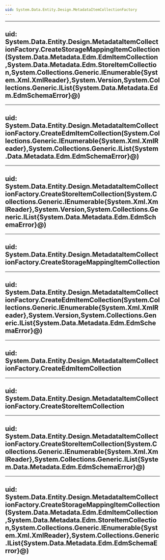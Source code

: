 ```yaml
---
uid: System.Data.Entity.Design.MetadataItemCollectionFactory
---
```


---
uid: System.Data.Entity.Design.MetadataItemCollectionFactory.CreateStorageMappingItemCollection(System.Data.Metadata.Edm.EdmItemCollection,System.Data.Metadata.Edm.StoreItemCollection,System.Collections.Generic.IEnumerable{System.Xml.XmlReader},System.Version,System.Collections.Generic.IList{System.Data.Metadata.Edm.EdmSchemaError}@)
---

---
uid: System.Data.Entity.Design.MetadataItemCollectionFactory.CreateEdmItemCollection(System.Collections.Generic.IEnumerable{System.Xml.XmlReader},System.Collections.Generic.IList{System.Data.Metadata.Edm.EdmSchemaError}@)
---

---
uid: System.Data.Entity.Design.MetadataItemCollectionFactory.CreateStoreItemCollection(System.Collections.Generic.IEnumerable{System.Xml.XmlReader},System.Version,System.Collections.Generic.IList{System.Data.Metadata.Edm.EdmSchemaError}@)
---

---
uid: System.Data.Entity.Design.MetadataItemCollectionFactory.CreateStorageMappingItemCollection
---

---
uid: System.Data.Entity.Design.MetadataItemCollectionFactory.CreateEdmItemCollection(System.Collections.Generic.IEnumerable{System.Xml.XmlReader},System.Version,System.Collections.Generic.IList{System.Data.Metadata.Edm.EdmSchemaError}@)
---

---
uid: System.Data.Entity.Design.MetadataItemCollectionFactory.CreateEdmItemCollection
---

---
uid: System.Data.Entity.Design.MetadataItemCollectionFactory.CreateStoreItemCollection
---

---
uid: System.Data.Entity.Design.MetadataItemCollectionFactory.CreateStoreItemCollection(System.Collections.Generic.IEnumerable{System.Xml.XmlReader},System.Collections.Generic.IList{System.Data.Metadata.Edm.EdmSchemaError}@)
---

---
uid: System.Data.Entity.Design.MetadataItemCollectionFactory.CreateStorageMappingItemCollection(System.Data.Metadata.Edm.EdmItemCollection,System.Data.Metadata.Edm.StoreItemCollection,System.Collections.Generic.IEnumerable{System.Xml.XmlReader},System.Collections.Generic.IList{System.Data.Metadata.Edm.EdmSchemaError}@)
---
